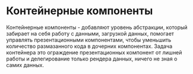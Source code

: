 # Контейнерные компоненты

Контейнерные компоненты - добавляют уровень абстракции, который забирает на себя работу с данными, загрузкой данных,
помогает управлять презентационными компонентами, чтобы уменьшить количество размазанного кода в дочерних компонентах.
Задача контейнера это ограждение презентационных компонент от лишней работы и делегирование только рендера данных, ничего не зная о самих данных.


